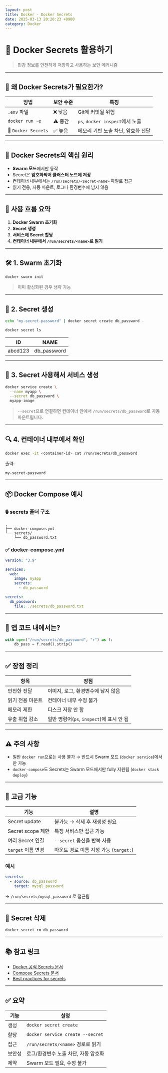 ```yaml
---
layout: post
title: Docker - Docker Secrets
date: 2025-03-13 20:20:23 +0900
category: Docker
---
```

# 🔐 Docker Secrets 활용하기
> 민감 정보를 안전하게 저장하고 사용하는 보안 메커니즘

---

## 📌 왜 Docker Secrets가 필요한가?

| 방법 | 보안 수준 | 특징 |
|------|------------|------|
| `.env` 파일 | ❌ 낮음 | Git에 커밋될 위험 |
| `docker run -e` | ⚠️ 중간 | `ps`, `docker inspect`에서 노출 |
| 🔐 `Docker Secrets` | ✅ 높음 | 메모리 기반 노출 차단, 암호화 전달 |

---

## 🔧 Docker Secrets의 핵심 원리

- **Swarm 모드**에서만 동작
- Secret은 **암호화되어 클러스터 노드에 저장**
- 컨테이너 내부에서는 `/run/secrets/<secret-name>` 파일로 접근
- 읽기 전용, 자동 마운트, 로그나 환경변수에 남지 않음

---

## 🧪 사용 흐름 요약

1. **Docker Swarm 초기화**
2. **Secret 생성**
3. **서비스에 Secret 할당**
4. **컨테이너 내부에서 `/run/secrets/<name>`로 읽기**

---

## 🛠️ 1. Swarm 초기화

```bash
docker swarm init
```

> 이미 활성화된 경우 생략 가능

---

## 📄 2. Secret 생성

```bash
echo "my-secret-password" | docker secret create db_password -
```

```bash
docker secret ls
```

| ID | NAME |
|----|------|
| abcd123 | db_password |

---

## 🔗 3. Secret 사용해서 서비스 생성

```bash
docker service create \
  --name myapp \
  --secret db_password \
  myapp-image
```

> `--secret`으로 연결하면 컨테이너 안에서 `/run/secrets/db_password`로 자동 마운트됩니다.

---

## 🔍 4. 컨테이너 내부에서 확인

```bash
docker exec -it <container-id> cat /run/secrets/db_password
```

출력:
```
my-secret-password
```

---

## 📦 Docker Compose 예시

### 🔒 secrets 폴더 구조

```plaintext
.
├── docker-compose.yml
└── secrets/
    └── db_password.txt
```

### ✅ docker-compose.yml

```yaml
version: "3.9"

services:
  web:
    image: myapp
    secrets:
      - db_password

secrets:
  db_password:
    file: ./secrets/db_password.txt
```

---

## 📖 앱 코드 내에서는?

```python
with open("/run/secrets/db_password", "r") as f:
    db_pass = f.read().strip()
```

---

## ✅ 장점 정리

| 항목 | 장점 |
|------|------|
| 안전한 전달 | 이미지, 로그, 환경변수에 남지 않음 |
| 읽기 전용 마운트 | 컨테이너 내부 수정 불가 |
| 메모리 제한 | 디스크 저장 안 함 |
| 유출 위험 감소 | 일반 명령어(`ps`, `inspect`)에 표시 안 됨 |

---

## ⚠️ 주의 사항

- 일반 `docker run`으로는 사용 불가 → 반드시 Swarm 모드 (`docker service`)에서만 가능
- `docker-compose`도 Secrets는 Swarm 모드에서만 fully 지원됨 (`docker stack deploy`)

---

## 🧰 고급 기능

| 기능 | 설명 |
|------|------|
| Secret update | 불가능 → 삭제 후 재생성 필요 |
| Secret scope 제한 | 특정 서비스만 접근 가능 |
| 여러 Secret 연결 | `--secret` 옵션을 반복 사용 |
| `target` 이름 변경 | 마운트 경로 이름 지정 가능 (`target:`)

### 예시

```yaml
secrets:
  - source: db_password
    target: mysql_password
```

→ `/run/secrets/mysql_password` 로 접근됨

---

## 🧪 Secret 삭제

```bash
docker secret rm db_password
```

---

## 📚 참고 링크

- [Docker 공식 Secrets 문서](https://docs.docker.com/engine/swarm/secrets/)
- [Compose Secrets 문서](https://docs.docker.com/compose/compose-file/compose-file-v3/#secrets)
- [Best practices for secrets](https://docs.docker.com/engine/swarm/secrets/#tips-for-using-secrets)

---

## ✅ 요약

| 기능 | 설명 |
|------|------|
| 생성 | `docker secret create` |
| 할당 | `docker service create --secret` |
| 접근 | `/run/secrets/<name>` 경로로 읽기 |
| 보안성 | 로그/환경변수 노출 차단, 자동 암호화 |
| 제약 | Swarm 모드 필요, 수정 불가 |